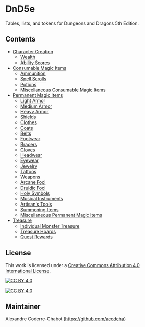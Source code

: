 # DnD5e
Tables, lists, and tokens for Dungeons and Dragons 5th Edition.

## Contents
* [Character Creation](character_creation#character-creation)
  * [Wealth](character_creation#wealth)
  * [Ability Scores](character_creation#ability-scores)
* [Consumable Magic Items](magic_items_consumable#consumable-magic-items)
  * [Ammunition](magic_items_consumable#ammunition)
  * [Spell Scrolls](magic_items_consumable#spell-scrolls)
  * [Potions](magic_items_consumable#potions)
  * [Miscellaneous Consumable Magic Items](magic_items_consumable#miscellaneous-consumable-magic-items)
* [Permanent Magic Items](magic_items_permanent#permanent-magic-items)
  * [Light Armor](magic_items_permanent#light-armor)
  * [Medium Armor](magic_items_permanent#medium-armor)
  * [Heavy Armor](magic_items_permanent#heavy-armor)
  * [Shields](magic_items_permanent#shields)
  * [Clothes](magic_items_permanent#clothes)
  * [Coats](magic_items_permanent#coats)
  * [Belts](magic_items_permanent#belts)
  * [Footwear](magic_items_permanent#footwear)
  * [Bracers](magic_items_permanent#bracers)
  * [Gloves](magic_items_permanent#gloves)
  * [Headwear](magic_items_permanent#headwear)
  * [Eyewear](magic_items_permanent#eyewear)
  * [Jewelry](magic_items_permanent#jewelry)
  * [Tattoos](magic_items_permanent#tattoos)
  * [Weapons](magic_items_permanent#weapons)
  * [Arcane Foci](magic_items_permanent#arcane-foci)
  * [Druidic Foci](magic_items_permanent#druidic-foci)
  * [Holy Symbols](magic_items_permanent#holy-symbols)
  * [Musical Instruments](magic_items_permanent#musical-instruments)
  * [Artisan's Tools](magic_items_permanent#artisans-tools)
  * [Summoning Items](magic_items_permanent#summoning-items)
  * [Miscellaneous Permanent Magic Items](magic_items_permanent#miscellaneous-permanent-magic-items)
* [Treasure](treasure#treasure)
  * [Individual Monster Treasure](treasure#individual-monster-treasure)
  * [Treasure Hoards](treasure#treasure-hoards)
  * [Quest Rewards](treasure#quest-rewards)

## License
This work is licensed under a
[Creative Commons Attribution 4.0 International License][cc-by].

[![CC BY 4.0][cc-by-shield]][cc-by]

[![CC BY 4.0][cc-by-image]][cc-by]

[cc-by]: http://creativecommons.org/licenses/by/4.0/
[cc-by-image]: https://i.creativecommons.org/l/by/4.0/88x31.png
[cc-by-shield]: https://img.shields.io/badge/License-CC%20BY%204.0-lightgrey.svg

## Maintainer
Alexandre Coderre-Chabot (<https://github.com/acodcha>)
